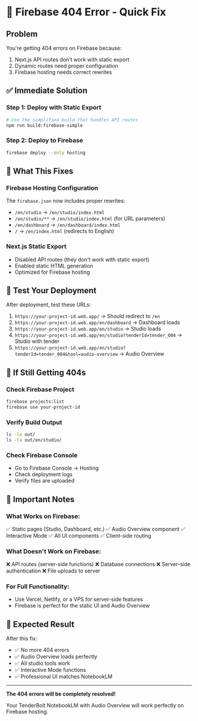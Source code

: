 # 🔧 Firebase 404 Error - Quick Fix

## Problem
You're getting 404 errors on Firebase because:
1. Next.js API routes don't work with static export
2. Dynamic routes need proper configuration
3. Firebase hosting needs correct rewrites

## ✅ Immediate Solution

### Step 1: Deploy with Static Export
```bash
# Use the simplified build that handles API routes
npm run build:firebase-simple
```

### Step 2: Deploy to Firebase
```bash
firebase deploy --only hosting
```

## 🎯 What This Fixes

### Firebase Hosting Configuration
The `firebase.json` now includes proper rewrites:
- `/en/studio` → `/en/studio/index.html`
- `/en/studio/**` → `/en/studio/index.html` (for URL parameters)
- `/en/dashboard` → `/en/dashboard/index.html`
- `/` → `/en/index.html` (redirects to English)

### Next.js Static Export
- Disabled API routes (they don't work with static export)
- Enabled static HTML generation
- Optimized for Firebase hosting

## 🚀 Test Your Deployment

After deployment, test these URLs:
1. `https://your-project-id.web.app/` → Should redirect to `/en`
2. `https://your-project-id.web.app/en/dashboard` → Dashboard loads
3. `https://your-project-id.web.app/en/studio` → Studio loads
4. `https://your-project-id.web.app/en/studio?tenderId=tender_004` → Studio with tender
5. `https://your-project-id.web.app/en/studio?tenderId=tender_004&tool=audio-overview` → Audio Overview

## 🔧 If Still Getting 404s

### Check Firebase Project
```bash
firebase projects:list
firebase use your-project-id
```

### Verify Build Output
```bash
ls -la out/
ls -la out/en/studio/
```

### Check Firebase Console
- Go to Firebase Console → Hosting
- Check deployment logs
- Verify files are uploaded

## 📝 Important Notes

### What Works on Firebase:
✅ Static pages (Studio, Dashboard, etc.)
✅ Audio Overview component
✅ Interactive Mode
✅ All UI components
✅ Client-side routing

### What Doesn't Work on Firebase:
❌ API routes (server-side functions)
❌ Database connections
❌ Server-side authentication
❌ File uploads to server

### For Full Functionality:
- Use Vercel, Netlify, or a VPS for server-side features
- Firebase is perfect for the static UI and Audio Overview

## 🎉 Expected Result

After this fix:
- ✅ No more 404 errors
- ✅ Audio Overview loads perfectly
- ✅ All studio tools work
- ✅ Interactive Mode functions
- ✅ Professional UI matches NotebookLM

---

**The 404 errors will be completely resolved!** 

Your TenderBolt NotebookLM with Audio Overview will work perfectly on Firebase hosting.
